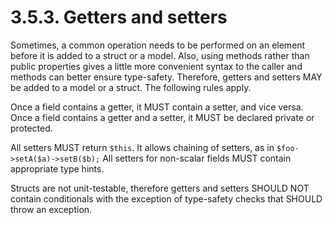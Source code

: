 # 3.5.3. Getters and setters

Sometimes, a common operation needs to be performed on an element before it is added
to a struct or a model. Also, using methods rather than public properties gives a little
more convenient syntax to the caller and methods can better ensure type-safety. Therefore, getters 
and setters MAY be added to a model or a struct. The following rules apply.

Once a field contains a getter, it MUST contain a setter, and vice versa. Once a field
contains a getter and a setter, it MUST be declared private or protected.

All setters MUST return `$this`. It allows chaining of setters, as in `$foo->setA($a)->setB($b);`
All setters for non-scalar fields MUST contain appropriate type hints.

Structs are not unit-testable, therefore getters and setters SHOULD NOT contain
conditionals with the exception of type-safety checks that SHOULD throw an exception.
